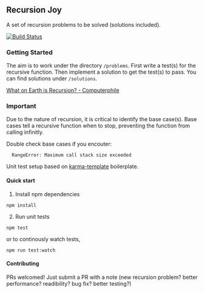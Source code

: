 ## Recursion Joy
A set of recursion problems to be solved (solutions included).

[![Build Status](https://img.shields.io/snap-ci/hzhu/recursion-joy/master.svg?style=flat-square)](https://snap-ci.com/hzhu/recursion-joy/branch/master)


### Getting Started
The aim is to work under the directory `/problems`. First write a test(s) for the recursive function. Then implement a solution to get the test(s) to pass. You can find solutions under `/solutions`.

[What on Earth is Recursion? - Computerphile](https://www.youtube.com/watch?v=Mv9NEXX1VHc)

### Important
Due to the nature of recursion, it is critical to identify the base case(s). Base cases tell a recursive function when to stop, preventing the function from calling infinitly.

Double check base cases if you encouter:
```
  RangeError: Maximum call stack size exceeded
```


Unit test setup based on [karma-template](https://github.com/hzhu/karma-template) boilerplate.

#### Quick start
1) Install npm dependencies
```
npm install
```

2) Run unit tests
```
npm test
```

or to continously watch tests,

```
npm run test:watch
```

#### Contributing
PRs welcomed! Just submit a PR with a note (new recursion problem? better performance? readibility? bug fix? better testing?)